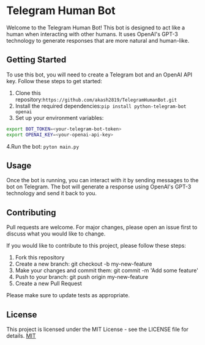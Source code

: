 # Telegram Human Bot

Welcome to the Telegram Human Bot! This bot is designed to act like a human when interacting with other humans. It uses OpenAI's GPT-3 technology to generate responses that are more natural and human-like.

## Getting Started

To use this bot, you will need to create a Telegram bot and an OpenAI API key. Follow these steps to get started:
1. Clone this repository:`https://github.com/akash2819/TelegramHumanBot.git`
2. Install the required dependencies:`pip install python-telegram-bot openai`
3. Set up your environment variables:
```bash
export BOT_TOKEN=<your-telegram-bot-token>
export OPENAI_KEY=<your-openai-api-key>

```
4.Run the bot: `pyton main.py`
## Usage
Once the bot is running, you can interact with it by sending messages to the bot on Telegram. The bot will generate a response using OpenAI's GPT-3 technology and send it back to you.

## Contributing

Pull requests are welcome. For major changes, please open an issue first
to discuss what you would like to change.

If you would like to contribute to this project, please follow these steps:

1. Fork this repository
2. Create a new branch: git checkout -b my-new-feature
3. Make your changes and commit them: git commit -m 'Add some feature'
4. Push to your branch: git push origin my-new-feature
5. Create a new Pull Request

Please make sure to update tests as appropriate.

## License
This project is licensed under the MIT License - see the LICENSE file for details.
[MIT](https://choosealicense.com/licenses/mit/)
